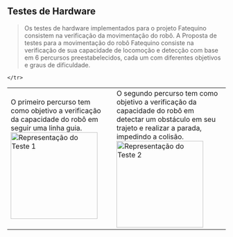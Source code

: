 ## Testes de Hardware

> Os testes de hardware implementados para o projeto Fatequino consistem na verificação da movimentação do robô.
A Proposta de testes para a movimentação do robô Fatequino consiste na verificação de sua capacidade de locomoção e detecção com base em 6 percursos preestabelecidos, cada um com diferentes objetivos e graus de dificuldade.

<table>
	<tr>
		<td>
			O primeiro percurso tem como objetivo a verificação da capacidade do robô em seguir uma linha guia.
			<img src="readmefiles/Teste1.gif" alt="Representação do Teste 1" style="width:200px;"/>
		</td>
		<td>
			O segundo percurso tem como objetivo a verificação da capacidade do robô em detectar um obstáculo em seu trajeto e realizar a parada, impedindo a colisão.
			<img src="readmefiles/Teste2.gif" alt="Representação do Teste 2" style="width:200px;"/>
		</td>


	</tr>
</table>
